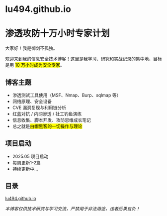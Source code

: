 # lu494.github.io
# 渗透攻防十万小时专家计划

大家好！我是御剑不孤独。

欢迎来到我的信息安全技术博客！这里是我学习、研究和实战记录的集中地，目标是用 <mark>10 万小时成为安全专家</mark>。

## 博客主题

- 渗透测试工具使用（MSF、Nmap、Burp、sqlmap 等）
- 网络原理、安全设备
- CVE 漏洞复现与利用链分析
- 红蓝对抗 / 内网渗透 / 社工钓鱼演练
- 信息收集、脚本开发、攻防思维成长笔记
- 总之就是<mark>白帽黑客的一切操作与理论</mark>

## 项目启动

- 2025.05 项目启动
- 每周更新1-2篇
- 持续更新中...

## 目录

[lu494.github.io](https://lu494.github.io/)


*本博客仅供技术研究与学习交流，严禁用于非法用途，违者后果自负！*
